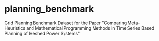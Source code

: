# planning_benchmark
Grid Planning Benchmark Dataset for the Paper "Comparing Meta-Heuristics and Mathematical Programming Methods in Time Series Based Planning of Meshed Power Systems"
